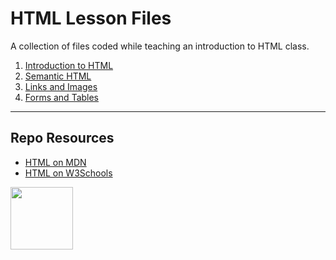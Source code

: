 # HTML Lesson Files

A collection of files coded while teaching an introduction to HTML class.

1. [Introduction to HTML](https://github.com/codeadamca/lessons-html/tree/main/1-introduction-to-html)
2. [Semantic HTML](https://github.com/codeadamca/lessons-html/tree/main/2-semantic-html)
3. [Links and Images](https://github.com/codeadamca/lessons-html/tree/main/3-links-images)
4. [Forms and Tables](https://github.com/codeadamca/lessons-html/tree/main/4-form-tables)

***

## Repo Resources

* [HTML on MDN](https://developer.mozilla.org/en-US/docs/Web/HTML)
* [HTML on W3Schools](https://www.w3schools.com/html/)

<a href="https://codeadam.ca">
<img src="https://codeadam.ca/images/code-block.png" width="100">
</a>
